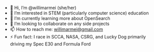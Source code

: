- 👋 Hi, I’m @willimarmei (she/her)
- 👀 I’m interested in STEM (particularly computer science) education
- 🌱 I’m currently learning more about OpenSearch
- 💬 I’m looking to collaborate on any side projects
- 📫 How to reach me: willimarmei@gmail.com
- ⚡ Fun fact: I race in SCCA, NASA, CSRG, and Lucky Dog primarily driving my Spec E30 and Formula Ford
